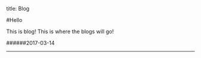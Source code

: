 title: Blog

<!----->
#Hello

This is blog! This is where the blogs will go!

######2017-03-14
<!----->
[comment]: <> (This is a comment, it will not be included)
***
